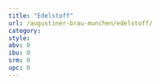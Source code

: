 ```yaml
---
title: "Edelstoff"
url: /augustiner-brau-munchen/edelstoff/
category: 
style: 
abv: 0
ibu: 0
srm: 0
upc: 0
---
```


